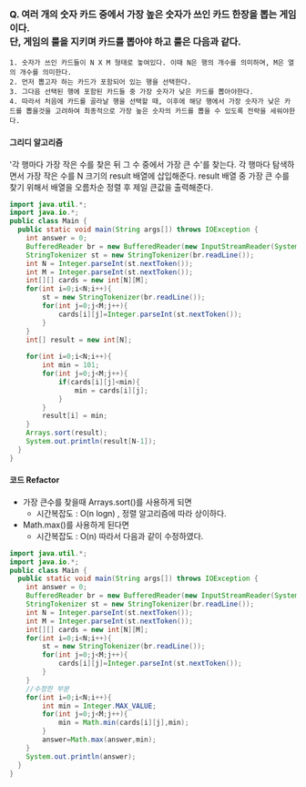 ### Q.  여러 개의 숫자 카드 중에서 가장 높은 숫자가 쓰인 카드 한장을 뽑는 게임이다. <br/>단, 게임의 룰을 지키며 카드를 뽑아야 하고 룰은 다음과 같다.
    1. 숫자가 쓰인 카드들이 N X M 형태로 놓여있다. 이때 N은 행의 개수를 의미하며, M은 열의 개수를 의미한다.
    2. 먼저 뽑고자 하는 카드가 포함되어 있는 행을 선택한다.
    3. 그다음 선택된 행에 포함된 카드들 중 가장 숫자가 낮은 카드를 뽑아야한다.
    4. 따라서 처음에 카드를 골라날 행을 선택할 때, 이후에 해당 행에서 가장 숫자가 낮은 카드를 뽑을것을 고려하여 최종적으로 가장 높은 숫자의 카드를 뽑을 수 있도록 전략을 세워야한다.

#### 그리디 알고리즘
  '각 행마다 가장 작은 수를 찾은 뒤 그 수 중에서 가장 큰 수'를 찾는다.
  각 행마다 탐색하면서 가장 작은 수를 N 크기의 result 배열에 삽입해준다. result 배열 중 가장 큰 수를 찾기 위해서 배열을 오름차순 정렬 후 제일 큰값을 출력해준다.


```java
import java.util.*;
import java.io.*;
public class Main {
  public static void main(String args[]) throws IOException {
    int answer = 0;
    BufferedReader br = new BufferedReader(new InputStreamReader(System.in));
    StringTokenizer st = new StringTokenizer(br.readLine());
    int N = Integer.parseInt(st.nextToken());
    int M = Integer.parseInt(st.nextToken());
    int[][] cards = new int[N][M];
    for(int i=0;i<N;i++){
        st = new StringTokenizer(br.readLine());
        for(int j=0;j<M;j++){
            cards[i][j]=Integer.parseInt(st.nextToken());
        }
    }
    int[] result = new int[N];
    
    for(int i=0;i<N;i++){
        int min = 101;
        for(int j=0;j<M;j++){
            if(cards[i][j]<min){
                min = cards[i][j];
            }
        }
        result[i] = min;
    }
    Arrays.sort(result);
    System.out.println(result[N-1]);
  }
}
```

#### 코드 Refactor 
  - 가장 큰수를 찾을때 Arrays.sort()를 사용하게 되면
    - 시간복잡도 : O(n logn) , 정렬 알고리즘에 따라 상이하다.
  - Math.max()를 사용하게 된다면
    - 시간복잡도 : O(n)
  따라서 다음과 같이 수정하였다.
```java
import java.util.*;
import java.io.*;
public class Main {
  public static void main(String args[]) throws IOException {
    int answer = 0;
    BufferedReader br = new BufferedReader(new InputStreamReader(System.in));
    StringTokenizer st = new StringTokenizer(br.readLine());
    int N = Integer.parseInt(st.nextToken());
    int M = Integer.parseInt(st.nextToken());
    int[][] cards = new int[N][M];
    for(int i=0;i<N;i++){
        st = new StringTokenizer(br.readLine());
        for(int j=0;j<M;j++){
            cards[i][j]=Integer.parseInt(st.nextToken());
        }
    }
    //수정한 부분
    for(int i=0;i<N;i++){
        int min = Integer.MAX_VALUE;  
        for(int j=0;j<M;j++){
            min = Math.min(cards[i][j],min);
        }
        answer=Math.max(answer,min);
    }
    System.out.println(answer);
  }
}
```
